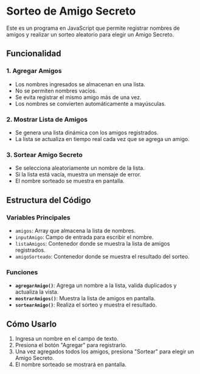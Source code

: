 # Sorteo de Amigo Secreto

Este es un programa en JavaScript que permite registrar nombres de amigos y realizar un sorteo aleatorio para elegir un Amigo Secreto.

## Funcionalidad

### 1. Agregar Amigos

- Los nombres ingresados se almacenan en una lista.
- No se permiten nombres vacíos.
- Se evita registrar el mismo amigo más de una vez.
- Los nombres se convierten automáticamente a mayúsculas.

### 2. Mostrar Lista de Amigos

- Se genera una lista dinámica con los amigos registrados.
- La lista se actualiza en tiempo real cada vez que se agrega un amigo.

### 3. Sortear Amigo Secreto

- Se selecciona aleatoriamente un nombre de la lista.
- Si la lista está vacía, muestra un mensaje de error.
- El nombre sorteado se muestra en pantalla.

## Estructura del Código

### Variables Principales

- `amigos`: Array que almacena la lista de nombres.
- `inputAmigo`: Campo de entrada para escribir el nombre.
- `listaAmigos`: Contenedor donde se muestra la lista de amigos registrados.
- `amigoSorteado`: Contenedor donde se muestra el resultado del sorteo.

### Funciones

- **`agregarAmigo()`**: Agrega un nombre a la lista, valida duplicados y actualiza la vista.
- **`mostrarAmigos()`**: Muestra la lista de amigos en pantalla.
- **`sortearAmigo()`**: Realiza el sorteo y muestra el resultado.

## Cómo Usarlo

1. Ingresa un nombre en el campo de texto.
2. Presiona el botón "Agregar" para registrarlo.
3. Una vez agregados todos los amigos, presiona "Sortear" para elegir un Amigo Secreto.
4. El nombre sorteado se mostrará en pantalla.
